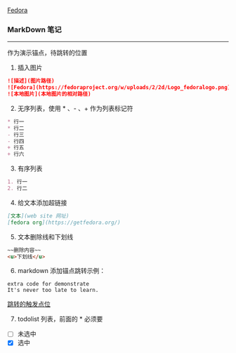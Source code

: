 [Fedora](https://browserengine.net/wp-content/uploads/1441861327mdh-logo-new.png)
### MarkDown 笔记
---

<a id='jump0'>作为演示锚点，待跳转的位置</a>
1. 插入图片
``` markdown
![描述](图片路径)
![Fedora](https://fedoraproject.org/w/uploads/2/2d/Logo_fedoralogo.png)
![本地图片](本地图片的相对路径)
```
2. 无序列表，使用 * 、- 、+ 作为列表标记符
``` markdown
* 行一
* 行二
- 行三
- 行四
+ 行五
+ 行六
```
3. 有序列表
``` markdown
1. 行一
2. 行二
```
4. 给文本添加超链接
``` markdown
[文本](web site 网址)
[fedora org](https://getfedora.org/)
```
5. 文本删除线和下划线
``` markdown
~~删除内容~~
<u>下划线</u>
```
6. markdown 添加锚点跳转示例：
```
extra code for demonstrate
It's never too late to learn.
```
[跳转的触发点位](#jump0)

7. todolist 列表，前面的 * 必须要
* [ ] 未选中
* [x] 选中
